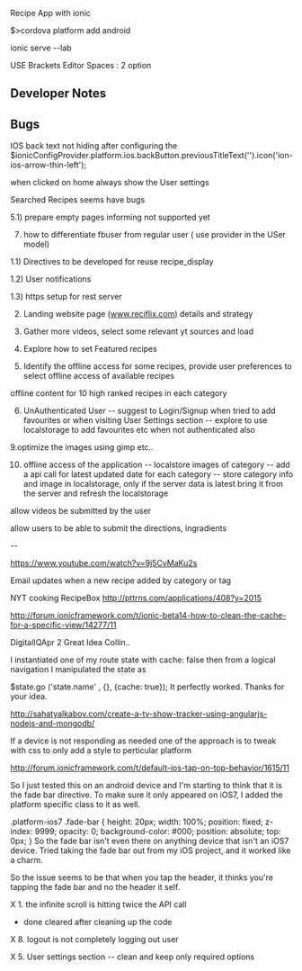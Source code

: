 Recipe App with ionic

$>cordova platform add android

ionic serve --lab

USE Brackets Editor Spaces : 2 option

Developer Notes
-------------------------------




Bugs
----------
IOS back text not hiding after configuring the 
$ionicConfigProvider.platform.ios.backButton.previousTitleText('').icon('ion-ios-arrow-thin-left');

when clicked on home always show the User settings


Searched Recipes seems have bugs




5.1) prepare empty pages informing not supported yet

7. how to differentiate fbuser from regular user ( use provider in the USer model)



1.1) Directives to be developed for reuse
recipe_display

1.2) User notifications

1.3) https setup for rest server

2. Landing website page (www.reciflix.com) details and strategy


4. Gather more videos, select some relevant yt sources and load


6. Explore how to set Featured recipes

7. Identify the offline access for some recipes,
provide user preferences to select offline access of available recipes

offline content for 10 high ranked recipes in each category


6. UnAuthenticated User 
-- suggest to Login/Signup when tried to add favourites or when visiting User Settings section
-- explore to use localstorage to add favourites etc when not authenticated also


9.optimize the images using gimp etc..


10. offline access of the application
-- localstore images of category
-- add a api call for latest updated date for each category
-- store category info and image in localstorage, only if the server data is latest bring it from the server and refresh the localstorage



allow videos be submitted by the user

allow users to be able to submit the directions, ingradients


--






https://www.youtube.com/watch?v=9j5CvMaKu2s








Email updates when a new recipe added by category or tag



NYT cooking RecipeBox
http://pttrns.com/applications/408?y=2015







http://forum.ionicframework.com/t/ionic-beta14-how-to-clean-the-cache-for-a-specific-view/14277/11


DigitalIQApr 2
Great Idea Collin..

I instantiated one of my route state with cache: false then from a logical navigation I manipulated the state as

$state.go ('state.name' , {}, {cache: true});
It perfectly worked. 
Thanks for your idea.


http://sahatyalkabov.com/create-a-tv-show-tracker-using-angularjs-nodejs-and-mongodb/




If a device is not responding as needed one of the approach is to tweak with css to only add a style to perticular platform

http://forum.ionicframework.com/t/default-ios-tap-on-top-behavior/1615/11

So I just tested this on an android device and I'm starting to think that it is the fade bar directive. To make sure it only appeared on iOS7, I added the platform specific class to it as well.

.platform-ios7 .fade-bar {
	height: 20px;
	width: 100%;
	position: fixed;
	z-index: 9999;
	opacity: 0;
	background-color: #000;
	position: absolute;
	top: 0px;
}
So the fade bar isn't even there on anything device that isn't an iOS7 device. Tried taking the fade bar out from my iOS project, and it worked like a charm.

So the issue seems to be that when you tap the header, it thinks you're tapping the fade bar and no the header it self.






X 1. the infinite scroll is hitting twice the API call  
- done cleared after cleaning up the code

X 8. logout is not completely logging out user

X 5. User settings section
-- clean and keep only required options 
